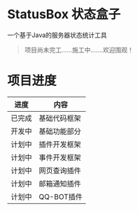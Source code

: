 # StatusBox 状态盒子
一个基于Java的服务器状态统计工具

> 项目尚未完工......施工中.......欢迎围观！

# 项目进度
| 进度  | 内容       |
|-----|----------|
| 已完成 | 基础代码框架   |
| 开发中 | 基础功能部分   |
| 计划中 | 插件开发框架   |
| 计划中 | 事件开发框架   |
| 计划中 | 网页查询插件   |
| 计划中 | 邮箱通知插件   |
| 计划中 | QQ-BOT插件 |